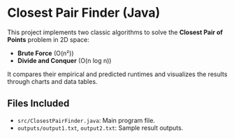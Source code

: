 # Closest Pair Finder (Java)

This project implements two classic algorithms to solve the **Closest Pair of Points** problem in 2D space:

- **Brute Force** (O(n²))
- **Divide and Conquer** (O(n log n))

It compares their empirical and predicted runtimes and visualizes the results through charts and data tables.


## Files Included
- `src/ClosestPairFinder.java`: Main program file.
- `outputs/output1.txt`, `output2.txt`: Sample result outputs.

 
